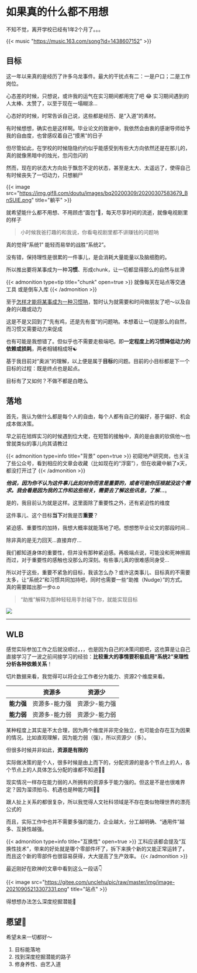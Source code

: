 # 如果真的什么都不用想


不知不觉，离开学校已经有1年2个月了。。。

<!--more-->

{{< music "https://music.163.com/song?id=1438607152" >}}

## 目标

这一年以来真的是经历了许多乌龙事件。最大的干扰点有二：一是户口；二是工作岗位。

心态差的时候，只想说，或许我的运气在实习期间都用完了吧 😂 实习期间遇到的人太棒、太赞了，以至于现在一塌糊涂...

心态好的时候，时常告诉自己说，这些都是经历、是“入道”的素材。

有时候想想，确实也是这样啊。毕业论文的致谢中，我依然会由衷的感谢导师给予我的自由度，也曾感叹着自己“摸黑”的日子

但尽管如此，在学校的时候隐隐约约似乎能感受到有些大方向依然还是在那儿的，真的就像黑暗中的烛光，忽闪忽闪的

然而，现在的状态大方向处于飘忽不定的状态，甚至是太大、太遥远了，使得自己有时候丧失了一切动力，只想躺尸

{{< image src="https://img.gif8.com/doutu/images/bq20200309/20200307583679_BnSUIE.png" title="躺平" >}}

就希望能什么都不用想、不用顾虑“面包”🍞，每天尽享时间的流逝，就像电视剧里的样子

> 小时候我爸打趣的和我说，你看电视剧里都不讲赚钱的问题呐

真的觉得“系统1” 能轻而易举的战胜“系统2”。

没有错，保持理性是很累的一件事儿，是会消耗大量能量以及脑细胞的。

所以推出要将某事成为一种**习惯**、形成chunk，让一切都显得那么的自然与丝滑

{{< admonition type=tip title="chunk" open=true >}}
就像每天在站点等交通工具
或是倒车入库
{{< /admonition >}}

至于<u>怎样才能将某事成为一种习惯呐</u>，暂时认为就需要和时间做朋友了吧～以及自身的兴趣或动力

这是不是又回到了“先有鸡，还是先有蛋”的问题呐。本想着让一切是那么的自然，而习惯又需要动力来促成

也有可能是我想错了。但似乎也不需要走极端吧。即**一定程度上的习惯降低动力的依赖或损耗**，两者相辅相成呀☯️

基于我目前对“奥派”的理解，以上便是属于**目标**的问题。目前的小目标都是下一个目标的过程：既是终点也是起点。

目标有了又如何？不做不都是白瞎么

## 落地

首先，我认为做什么都是每个人的自由，每个人都有自己的偏好，基于偏好、机会成本做决策。

早之前在旭辉实习的时候遇到位大佬，在短暂的接触中，真的是由衷的钦佩他～也曾就类似的事儿向其请教过

{{< admonition type=info title="背景" open=true >}}
初窥地产研究岗，也关注了些公众号，看到相应的文章会收藏（比如现在的“浮窗”），但在收藏中躺了x天，都没打开过了
{{< /admonition >}}

***他说，因为你不认为这件事儿此刻对你而言是重要的，或者可能你压根就没这个需求。我会看是因为我的工作和这些相关，需要去了解这些讯息，了解...***。

是的，我目前认为就是这样。这里面除了重要性之外，还有紧迫性的维度

这件事儿、这个目标**当下**对我是否**重要**？

紧迫感、重要性的加持，我想大概率就能落地了吧。想想憋毕业论文的那段时间...

除非真的是无力回天...直接弃疗...

我们都知道身体的重要性，但并没有那种紧迫感。再极端点说，可能没和死神擦肩而过，对于重要性的感触也没那么的深刻。有些事儿真的很难感同身受...

所以对于这些，重要不紧急的目标，我该怎么办？或许这类事儿、目标真的不需要太多，让“系统2”和习惯共同加持吧，同时也需要一些“助推（Nudge）”的方式。真的需要踏出那一步o.o

> “助推”解释为那种轻轻用手肘碰下你，就能实现目标

![](http://cdn.clm02.com/ezvivi.com/266803/1499821560_752.jpg)

---

## WLB

感觉实际参加工作之后就没顺过，，，也是因为自己的决策问题吧，这也算是让自己直接学习了一波之前间接学习的经验：**比较重大的事情要积极启用“系统2”来理性分析各种依赖关系**！

切片数据来看，我觉得可以将企业工作者分为能力、资源2个维度来看。

|            | 资源多        | 资源少        |
| ---------- | ------------- | ------------- |
| **能力强** | 资源多-能力强 | 资源少-能力强 |
| **能力弱** | 资源多-能力弱 | 资源少-能力弱 |

某种程度上其实是不太合理，因为两个维度并非完全独立，也可能会存在互为因果的情况。比如直观理解，因为能力弱（强），所以资源少（多）。

但很多时候并非如此，**资源是有限的**

实际做决策的是个人，很多时候是由上而下的，分配资源的是各个节点上的人，各个节点上的人具体怎么分配的谁都不知道🤷‍♂️

现实情况一样存在能力弱的人所拥有的资源多于能力强的。但这是不是也很难界定？因为溜须拍马、机遇也是种能力啊🤷‍♂️

跟人扯上关系的都很复杂，所以我觉得人文社科领域是不存在类似物理世界的漂亮公式的

而且，实际工作中也并不需要多强的能力，企业越大，分工越明确、“通用件”越多、互换性越强。

{{< admonition type=info title="互换性" open=true >}}
工科应该都会提及“互换性技术”，带来的好处就是哪个零部件坏了，拆下来换个新的又能正常运转了，而且这个新的零部件也很容易获得，大大提高了生产效率。
{{< /admonition >}}

最近刚好在欧神的文章中看到这么一段话👇

{{< image src="https://gitee.com/unclehu/pic/raw/master/img/image-20210905213307331.png" title="站点" >}}

得想想办法怎么深度挖掘潜能🤔

## 愿望🙏

希望未来一切都好～

1. 目标能落地
2. 找到深度挖掘潜能的路子
3. 修身养性、由艺入道

















<head> 
    <script defer src="https://use.fontawesome.com/releases/v5.0.13/js/all.js"></script> 
    <script defer src="https://use.fontawesome.com/releases/v5.0.13/js/v4-shims.js"></script> 
</head> 
<link rel="stylesheet" href="https://use.fontawesome.com/releases/v5.0.13/css/all.css">
